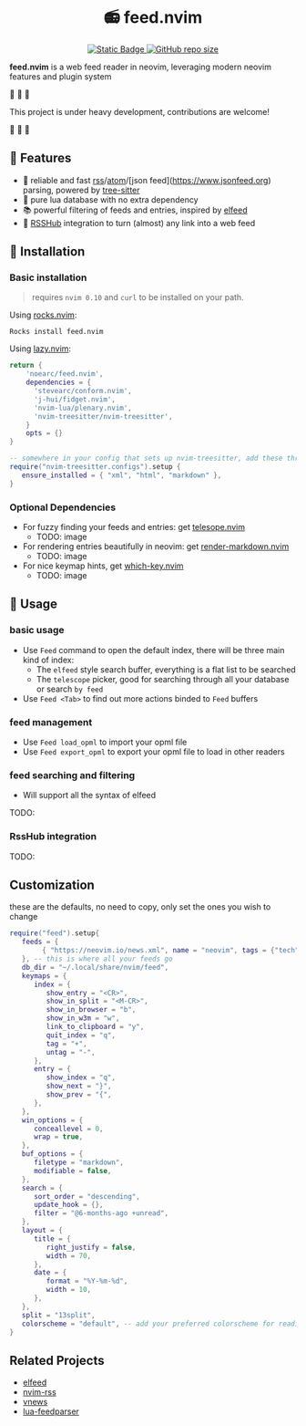 <h1 align="center"> 📻 feed.nvim </h1>
<p align="center">
  <a href="https://github.com/neovim/neovim">
    <img alt="Static Badge" src="https://img.shields.io/badge/neovim-version?style=for-the-badge&logo=neovim&label=%3E%3D%200.10&color=green">
  </a>
  <a href="https://github.com/neo451/feed.nvim">
    <img alt="GitHub repo size" src="https://img.shields.io/github/repo-size/neo451/feed.nvim?style=for-the-badge&logo=hackthebox">
  </a>
</p>

**feed.nvim** is a web feed reader in neovim, leveraging modern neovim features and plugin system

🚧 🚧 🚧

This project is under heavy development, contributions are welcome!

🚧 🚧 🚧

## 🌟 Features

- 🌲 reliable and fast [rss](https://en.wikipedia.org/wiki/RSS)/[atom](https://en.wikipedia.org/wiki/Atom_(web_standard))/[json feed](https://www.jsonfeed.org) parsing, powered by [tree-sitter](https://github.com/nvim-treesitter/nvim-treesitter)
- 🏪 pure lua database with no extra dependency
- 📚 powerful filtering of feeds and entries, inspired by [elfeed](https://github.com/skeeto/elfeed)
- 📶 [RSSHub](https://github.com/DIYgod/RSSHub) integration to turn (almost) any link into a web feed

## 🚀 Installation

### Basic installation

> requires `nvim 0.10` and `curl` to be installed on your path.

Using [rocks.nvim](https://github.com/nvim-neorocks/rocks.nvim):

```
Rocks install feed.nvim
```

Using [lazy.nvim](https://github.com/folke/lazy.nvim):

```lua
return {
    'noearc/feed.nvim',
    dependencies = { 
      'stevearc/conform.nvim',
      'j-hui/fidget.nvim',
      'nvim-lua/plenary.nvim',
      'nvim-treesitter/nvim-treesitter',
    }
    opts = {}
}
```

```lua
-- somewhere in your config that sets up nvim-treesitter, add these three filetypes to the ensure_installed list:
require("nvim-treesitter.configs").setup {
   ensure_installed = { "xml", "html", "markdown" },
}
```

### Optional Dependencies

- For fuzzy finding your feeds and entries: get [telesope.nvim](https://github.com/nvim-telescope/telescope.nvim)
  - TODO: image
- For rendering entries beautifully in neovim: get [render-markdown.nvim](https://github.com/MeanderingProgrammer/render-markdown.nvim)
  - TODO: image
- For nice keymap hints, get [which-key.nvim](https://github.com/folke/which-key.nvim)
  - TODO: image

## 🔖 Usage

### basic usage

- Use `Feed` command to open the default index, there will be three main kind of index:
  - The `elfeed` style search buffer, everything is a flat list to be searched
  - The `telescope` picker, good for searching through all your database or search `by feed`
- Use `Feed <Tab>` to find out more actions binded to `Feed` buffers

### feed management

- Use `Feed load_opml` to import your opml file
- Use `Feed export_opml` to export your opml file to load in other readers

### feed searching and filtering

- Will support all the syntax of elfeed

TODO:

### RssHub integration

TODO:

## Customization

these are the defaults, no need to copy, only set the ones you wish to change

```lua
require("feed").setup{
   feeds = {
        { "https://neovim.io/news.xml", name = "neovim", tags = {"tech", "vim", "news"} -- a simple url pasted here is also fine
   }, -- this is where all your feeds go
   db_dir = "~/.local/share/nvim/feed",
   keymaps = {
      index = {
         show_entry = "<CR>",
         show_in_split = "<M-CR>",
         show_in_browser = "b",
         show_in_w3m = "w",
         link_to_clipboard = "y",
         quit_index = "q",
         tag = "+",
         untag = "-",
      },
      entry = {
         show_index = "q",
         show_next = "}",
         show_prev = "{",
      },
   },
   win_options = {
      conceallevel = 0,
      wrap = true,
   },
   buf_options = {
      filetype = "markdown",
      modifiable = false,
   },
   search = {
      sort_order = "descending",
      update_hook = {},
      filter = "@6-months-ago +unread",
   },
   layout = {
      title = {
         right_justify = false,
         width = 70,
      },
      date = {
         format = "%Y-%m-%d",
         width = 10,
      },
   },
   split = "13split",
   colorscheme = "default", -- add your preferred colorscheme for reading here
}
```

## Related Projects

- [elfeed](https://github.com/skeeto/elfeed)
- [nvim-rss](https://github.com/EMPAT94/nvim-rss)
- [vnews](https://github.com/danchoi/vnews)
- [lua-feedparser](https://github.com/slact/lua-feedparser)
